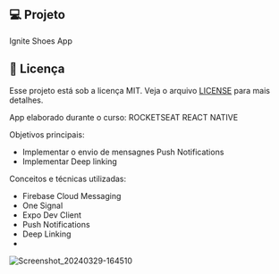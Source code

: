 ## 💻 Projeto
Ignite Shoes App

## 📝 Licença
Esse projeto está sob a licença MIT. Veja o arquivo [LICENSE](LICENSE) para mais detalhes.

App elaborado durante o curso: ROCKETSEAT REACT NATIVE

Objetivos principais:
- Implementar o envio de mensagnes Push Notifications
- Implementar Deep linking

Conceitos e técnicas utilizadas:
- Firebase Cloud Messaging
- One Signal
- Expo Dev Client
- Push Notifications
- Deep Linking
- 
![Screenshot_20240329-164510](https://github.com/Sillmann/shoes-reactnative-rocketseat/assets/58642347/131e65c7-53a2-4683-b4f3-4b7fb06cfe0f)

